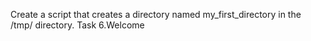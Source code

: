 Create a script that creates a directory named my_first_directory in the /tmp/ directory.
Task 6.Welcome
